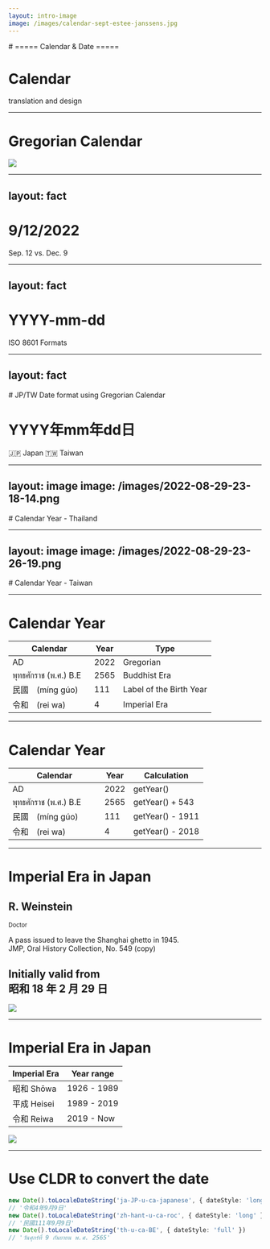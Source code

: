 ```yaml
---
layout: intro-image
image: /images/calendar-sept-estee-janssens.jpg
---
```


<div class="hidden">
# ===== Calendar & Date =====
</div>

<div class="absolute top-10">
  <span class="font-700">

  </span>
</div>

<div class="absolute bottom-10">
  <h1>Calendar</h1>
  <p>translation and design</p>
</div>

<!--
background image: Photo by Edho Pratama on Unsplash
https://unsplash.com/photos/T6fDN60bMWY
-->

<!--
-->

---

# Gregorian Calendar

<div class="flex flex-row flex-wrap justify-center">
  <img src="/images/2022-09-08-15-49-06.png" class="h-110 w-auto" />
</div>

<!--
    <p>The calendar used in most of the world. It was introduced in October 1582 by Pope Grgory XIII</p>
    <p>12 months of 28-31 days each, 365 days a year with a leap day being added to February in the leap year.</p>
-->

---
layout: fact
---

# 9/12/2022

<span class="text-blue-400">Sep. 12</span> vs. <span class="text-teal-400">Dec. 9</span>


---
layout: fact
---

# YYYY-mm-dd


ISO 8601 Formats

<!-- Configuration -->


---
layout: fact
---

<div class="hidden">
# JP/TW Date format using Gregorian Calendar
</div>

<h1 class="!text-7xl">
YYYY<span class="text-blue-400">年</span>mm<span class="text-blue-400">年</span>dd<span class="text-blue-400">日</span>
</h1>

🇯🇵 Japan 🇹🇼 Taiwan


---
layout: image
image: /images/2022-08-29-23-18-14.png
---

<div class="hidden">
# Calendar Year - Thailand
</div>

---
layout: image
image: /images/2022-08-29-23-26-19.png
---

<div class="hidden">
# Calendar Year - Taiwan
</div>


---

# Calendar Year

| Calendar            | Year | Type                    |
| --------            | ---- | ---------               |
| AD                  | 2022 | Gregorian               |
| พุทธศักราช (พ.ศ.) B.E | 2565 | Buddhist Era            |
| 民國　(míng gúo)　   | 111  | Label of the Birth Year |
| 令和　(rei wa)　     | 4    | Imperial Era            |

<!--
Thai: พุทธศักราช (phút-thá-sàk-gà-ràat) + year
Abbreviation: พ.ศ. (phaaw-sǎaw)
B.E. Buddist Era
-->

---

# Calendar Year

| Calendar            | Year | Calculation      |
| --------            | ---- | ---------        |
| AD                  | 2022 | getYear()        |
| พุทธศักราช (พ.ศ.) B.E | 2565 | getYear() <span class="text-green-500">+ 543</span>  |
| 民國　(míng gúo)  　　| 111  | getYear() <span class="text-orange-400">- 1911</span> |
| <span class="text-red-400">令和　(rei wa)</span>  　　　| 4    | getYear() <span class="text-orange-400">- 2018</span> |


---

# Imperial Era in Japan

<div class="grid grid-cols-2">
  <div class="flex flex-col justify-center text-gray-500 dark:text-gray-400">
    <h2 class="text-gray-900 dark:text-gray-100">R. Weinstein</h2>
    <small class="text-lg">Doctor</small>
    <p class="text-xl">A pass issued to leave the Shanghai ghetto in 1945. <br />
    <span class="text-sm">JMP, Oral History Collection, No. 549 (copy)</span></p>
    <h2 class="text-gray-900 dark:text-gray-100">Initially valid from <br />昭和 18 年 2 月 29 日</h2>
  </div>
  <div>
      <img src="/images/permission_spanish_synagoge.jpg" class="h-96 w-auto" />
  </div>
</div>

---

# Imperial Era in Japan

<div class="flex flex-row">
  <div class="flex flex-col flex-grow justify-center">

| Imperial Era | Year range  |
| ------------ | ----------  |
| 昭和 Shōwa    | 1926 - 1989 |
| 平成 Heisei   | 1989 - 2019 |
| 令和 Reiwa    | 2019 - Now  |

  </div>
  <div class="flex-1">
    <!-- <img src="/images/2022-09-08-15-43-41.png" class="h-110 w-auto" /> -->
    <img src="/images/imperial-year-jp.png" class="h-110 w-auto" />
  </div>
</div>

---

# Use CLDR to convert the date

```ts
new Date().toLocaleDateString('ja-JP-u-ca-japanese', { dateStyle: 'long' })
// '令和4年9月9日'
new Date().toLocaleDateString('zh-hant-u-ca-roc', { dateStyle: 'long' })
// '民國111年9月9日'
new Date().toLocaleDateString('th-u-ca-BE', { dateStyle: 'full' })
// 'วันศุกร์ที่ 9 กันยายน พ.ศ. 2565'

```